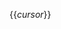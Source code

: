 <!--
 FileName:      {{_file_name_}}
 Author:        {{_author_}}
 CreatedDate:   {{_date_}}
 LastModified:  2023-01-25 10:56:12 +0900
 Reference:     8ucchiman.jp
-->


{{_cursor_}}

